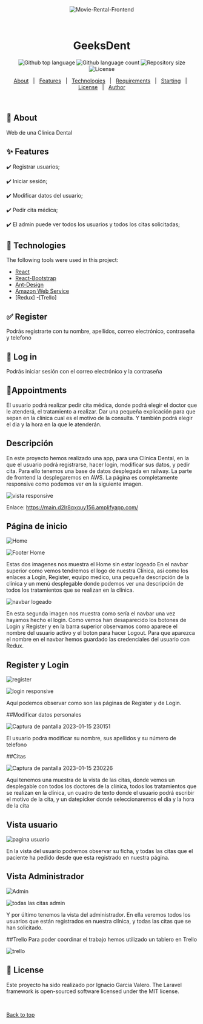 <div align="center" id="top"> 
  <img src="./.github/app.gif" alt="Movie-Rental-Frontend" />

  &#xa0;

  <!-- <a href="https://Movie-Rental-Frontend.netlify.app">Demo</a> -->
</div>

<h1 align="center">GeeksDent</h1>

<p align="center">
  <img alt="Github top language" src="https://img.shields.io/github/languages/top/JotaroKujoo/Movie-Rental-Frontend?color=56BEB8">

  <img alt="Github language count" src="https://img.shields.io/github/languages/count/JotaroKujoo/Movie-Rental-Frontend?color=56BEB8">

  <img alt="Repository size" src="https://img.shields.io/github/repo-size/JotaroKujoo/Movie-Rental-Frontend?color=56BEB8">

  <img alt="License" src="https://img.shields.io/github/license/JotaroKujoo/Movie-Rental-Frontend?color=56BEB8">

  <!-- <img alt="Github issues" src="https://img.shields.io/github/issues/JotaroKujoo/Movie-Rental-Frontend?color=56BEB8" /> -->

  <!-- <img alt="Github forks" src="https://img.shields.io/github/forks/JotaroKujoo/Movie-Rental-Frontend?color=56BEB8" /> -->

  <!-- <img alt="Github stars" src="https://img.shields.io/github/stars/JotaroKujoo/Movie-Rental-Frontend?color=56BEB8" /> -->
</p>

<!-- Status -->

<!-- <h4 align="center"> 
	🚧  Movie-Rental-Frontend 🚀 Under construction...  🚧
</h4> 

<hr> -->

<p align="center">
  <a href="#dart-about">About</a> &#xa0; | &#xa0; 
  <a href="#sparkles-features">Features</a> &#xa0; | &#xa0;
  <a href="#rocket-technologies">Technologies</a> &#xa0; | &#xa0;
  <a href="#white_check_mark-requirements">Requirements</a> &#xa0; | &#xa0;
  <a href="#checkered_flag-starting">Starting</a> &#xa0; | &#xa0;
  <a href="#memo-license">License</a> &#xa0; | &#xa0;
  <a href="https://github.com/JotaroKujoo" target="_blank">Author</a>
</p>

<br>

## :dart: About ##

Web de una Clínica Dental

## :sparkles: Features ##

:heavy_check_mark: Registrar  usuarios;

:heavy_check_mark: Iniciar sesión;

:heavy_check_mark: Modificar datos del usuario;

:heavy_check_mark: Pedir cita médica;

:heavy_check_mark: El admin puede ver todos los usuarios y todos los citas solicitadas;





## :rocket: Technologies ##

The following tools were used in this project:


- [React](https://pt-br.reactjs.org/)
- [React-Bootstrap](https://react-bootstrap.github.io/)
- [Ant-Design](https://ant.design/docs/spec/introduce)
- [Amazon Web Service](https://aws.amazon.com/es/?nc2=h_lg)
- [Redux]
-[Trello]

## :white_check_mark: Register ##

Podrás registrarte con tu nombre, apellidos, correo electrónico, contraseña y telefono


## :checkered_flag: Log in ##
Podrás iniciar sesión con el correo electrónico y la contraseña


## :office:Appointments ##
El usuario podrá realizar pedir cita médica, donde podrá elegir el doctor que le atenderá, el tratamiento a realizar. Dar una pequeña explicación para que sepan en la clínica cual es el motivo de la consulta. Y también podrá elegir el dia y la hora en la que le atenderán.


## Descripción ##

En este proyecto hemos realizado una app, para una Clínica Dental, en la que el usuario podrá registrarse, hacer login, modificar sus datos, y pedir cita. Para ello tenemos una base de datos desplegada en railway.
La parte de frontend la desplegaremos en AWS.
La página es completamente responsive como podemos ver en la siguiente imagen.

![vista responsive](https://user-images.githubusercontent.com/109297564/212569615-96764921-b045-4d1e-96d2-086a3e1761e6.jpg)

Enlace:
https://main.d2lr8qxquy156.amplifyapp.com/


## Página de inicio ##

![Home](https://user-images.githubusercontent.com/109297564/212569208-b65c8e75-e0e7-4309-b9fb-d0c25361a117.jpg)

![Footer Home](https://user-images.githubusercontent.com/109297564/212569213-bea66747-5091-473d-89ee-16eedb77eee2.jpg)

Estas dos imagenes nos muestra el Home sin estar logeado
En el navbar superior como vemos tendremos el logo de nuestra Clínica, asi como los enlaces a Login, Register, equipo medico, una pequeña descripción de la clínica y un menú desplegable donde podemos ver una descripción de todos los tratamientos que se realizan en la clínica.

![navbar logeado](https://user-images.githubusercontent.com/109297564/212569377-e80c945c-bfeb-4056-9858-81d89f6ac4d7.jpg)


En esta segunda imagen nos muestra como sería el navbar una vez hayamos hecho el login. Como vemos han desaparecido los botones de Login y Register y en la barra superior observamos como aparece el nombre del usuario activo y el boton para hacer Logout.
Para que aparezca el nombre en el navbar hemos guardado las credenciales del usuario con Redux.

## Register y Login

![register](https://user-images.githubusercontent.com/109297564/212569440-b2293630-48f2-41a7-901e-2f0327865617.jpg)


![login responsive](https://user-images.githubusercontent.com/109297564/212569447-56c27c1f-4c22-4dd6-9419-bd250a2de1c8.jpg)


Aquí podemos observar como son las páginas de Register y de Login. 


##Modificar datos personales

![Captura de pantalla 2023-01-15 230151](https://user-images.githubusercontent.com/109297564/212569582-4085fe3e-465b-4ed4-a000-1911e2793d02.jpg)

El usuario podra modificar su nombre, sus apellidos y su número de telefono

##Citas

![Captura de pantalla 2023-01-15 230226](https://user-images.githubusercontent.com/109297564/212569544-19e0d438-9864-41e2-b53b-31039c60ce52.jpg)



Aquí tenemos una muestra de la vista de las citas, donde vemos un desplegable con todos los doctores de la clínica, todos los tratamientos que se realizan en la clínica, un cuadro de texto donde el usuario podrá escribir el motivo de la cita, y un datepicker donde seleccionaremos el dia y la hora de la cita


## Vista usuario

![pagina usuario](https://user-images.githubusercontent.com/109297564/212569548-e53575de-8d07-4b3b-bb3d-ca040bec30f8.jpg)


En la vista del usuario podremos observar su ficha, y todas las citas que el paciente ha pedido desde que esta registrado en nuestra página.


## Vista Administrador

![Admin](https://user-images.githubusercontent.com/109297564/212569559-8ec40f29-1248-4051-ac34-953cb3eaa27f.jpg)


![todas las citas admin](https://user-images.githubusercontent.com/109297564/212569563-24d51189-c1f1-45f4-aa2e-b6dfa682e230.jpg)


Y por último tenemos la vista del administrador.
En ella veremos todos los usuarios que están registrados en nuestra clínica, y todas las citas que se han solicitado.


##Trello
Para poder coordinar el trabajo hemos utilizado un tablero en Trello 

![trello](https://user-images.githubusercontent.com/109297564/212569970-17322fec-4dd8-4ab1-ab45-ea2dc707a61a.jpg)

## :memo: License ##

Este proyecto ha sido realizado por Ignacio Garcia Valero. The Laravel framework is open-sourced software licensed under the MIT license. 

&#xa0;

<a href="#top">Back to top</a>

